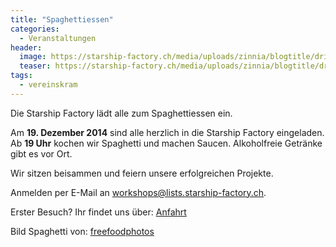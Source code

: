 ```yaml
---
title: "Spaghettiessen"
categories:
  - Veranstaltungen 
header:
  image: https://starship-factory.ch/media/uploads/zinnia/blogtitle/dried_spaghetti.jpg
  teaser: https://starship-factory.ch/media/uploads/zinnia/blogtitle/dried_spaghetti.jpg
tags:
  - vereinskram
---
```


Die Starship Factory lädt alle zum Spaghettiessen ein.  
  
Am **19\. Dezember 2014** sind alle herzlich in die Starship Factory eingeladen.  
Ab **19 Uhr** kochen wir Spaghetti und machen Saucen. Alkoholfreie Getränke gibt es vor Ort.  
  
Wir sitzen beisammen und feiern unsere erfolgreichen Projekte.  
  
Anmelden per E-Mail an [workshops@lists.starship-factory.ch](mailto:workshops@lists.starship-factory.ch?subject=Ich%20esse%20gerne%20Spaghetti).  

Erster Besuch? Ihr findet uns über: [Anfahrt](https://starship-factory.ch/anfahrt/)

Bild Spaghetti von: [freefoodphotos](http://stockarch.com/images/objects/food-and-drink/uncooked-spaghetti-white-7829)
